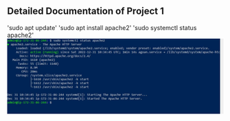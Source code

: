 ## Detailed Documentation of Project 1

'sudo apt update'
'sudo apt install apache2'
'sudo systemctl status apache2'
![Apache Status](./Images/Apache2-Status.JPG)

